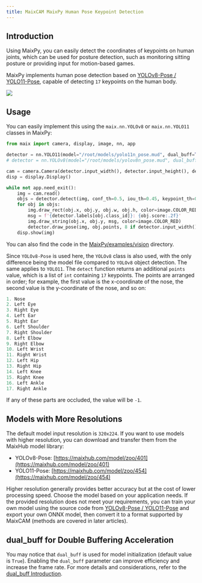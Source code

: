 ```yaml
---
title: MaixCAM MaixPy Human Pose Keypoint Detection
---
```


## Introduction

Using MaixPy, you can easily detect the coordinates of keypoints on human joints, which can be used for posture detection, such as monitoring sitting posture or providing input for motion-based games.

MaixPy implements human pose detection based on [YOLOv8-Pose / YOLO11-Pose](https://github.com/ultralytics/ultralytics), capable of detecting `17` keypoints on the human body.

![](../../assets/body_keypoints.jpg)

## Usage

You can easily implement this using the `maix.nn.YOLOv8` or `maix.nn.YOLO11` classes in MaixPy:

```python
from maix import camera, display, image, nn, app

detector = nn.YOLO11(model="/root/models/yolo11n_pose.mud", dual_buff=True)
# detector = nn.YOLOv8(model="/root/models/yolov8n_pose.mud", dual_buff=True)

cam = camera.Camera(detector.input_width(), detector.input_height(), detector.input_format())
disp = display.Display()

while not app.need_exit():
    img = cam.read()
    objs = detector.detect(img, conf_th=0.5, iou_th=0.45, keypoint_th=0.5)
    for obj in objs:
        img.draw_rect(obj.x, obj.y, obj.w, obj.h, color=image.COLOR_RED)
        msg = f'{detector.labels[obj.class_id]}: {obj.score:.2f}'
        img.draw_string(obj.x, obj.y, msg, color=image.COLOR_RED)
        detector.draw_pose(img, obj.points, 8 if detector.input_width() > 480 else 4, image.COLOR_RED)
    disp.show(img)
```

You can also find the code in the [MaixPy/examples/vision](https://github.com/sipeed/MaixPy/tree/main/examples/vision/ai_vision) directory.

Since `YOLOv8-Pose` is used here, the `YOLOv8` class is also used, with the only difference being the model file compared to `YOLOv8` object detection. The same applies to `YOLO11`. The `detect` function returns an additional `points` value, which is a list of `int` containing `17` keypoints. The points are arranged in order; for example, the first value is the x-coordinate of the nose, the second value is the y-coordinate of the nose, and so on:

```python
1. Nose
2. Left Eye
3. Right Eye
4. Left Ear
5. Right Ear
6. Left Shoulder
7. Right Shoulder
8. Left Elbow
9. Right Elbow
10. Left Wrist
11. Right Wrist
12. Left Hip
13. Right Hip
14. Left Knee
15. Right Knee
16. Left Ankle
17. Right Ankle
```

If any of these parts are occluded, the value will be `-1`.

## Models with More Resolutions

The default model input resolution is `320x224`. If you want to use models with higher resolution, you can download and transfer them from the MaixHub model library:
* YOLOv8-Pose: [https://maixhub.com/model/zoo/401](https://maixhub.com/model/zoo/401)
* YOLO11-Pose: [https://maixhub.com/model/zoo/454](https://maixhub.com/model/zoo/454)

Higher resolution generally provides better accuracy but at the cost of lower processing speed. Choose the model based on your application needs. If the provided resolution does not meet your requirements, you can train your own model using the source code from [YOLOv8-Pose / YOLO11-Pose](https://github.com/ultralytics/ultralytics) and export your own ONNX model, then convert it to a format supported by MaixCAM (methods are covered in later articles).

## dual_buff for Double Buffering Acceleration

You may notice that `dual_buff` is used for model initialization (default value is `True`). Enabling the `dual_buff` parameter can improve efficiency and increase the frame rate. For more details and considerations, refer to the [dual_buff Introduction](./dual_buff.md).

